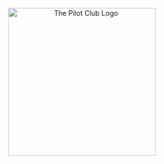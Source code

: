 <p align="center"><a href="https://thepilotclub.org" target="_blank"><img src="https://static1.squarespace.com/static/614689d3918044012d2ac1b4/t/616ff36761fabc72642806e3/1634726781251/TPC_FullColor_TransparentBg_1280x1024_72dpi.png" width="300" alt="The Pilot Club Logo"></a></p>